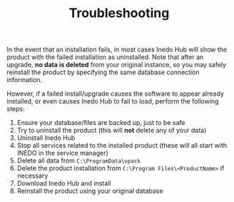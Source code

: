 ﻿---
title: Troubleshooting
sequence: 40
keywords: installation
---

In the event that an installation fails, in most cases Inedo Hub will show the product with the failed installation as uninstalled. Note that after an upgrade, **no data is deleted** from your original instance, so you may safely reinstall the product by specifying the same database connection information.

However, if a failed install/upgrade causes the software to appear already installed, or even causes Inedo Hub to fail to load, perform the following steps:

1. Ensure your database/files are backed up, just to be safe
2. Try to uninstall the product (this will **not** delete any of your data)
3. Uninstall Inedo Hub
4. Stop all services related to the installed product (these will all start with INEDO in the service manager)
5. Delete all data from `C:\ProgramData\upack`
6. Delete the product installation from `C:\Program Files\<ProductName>` if necessary
7. Download Inedo Hub and install
8. Reinstall the product using your original database
